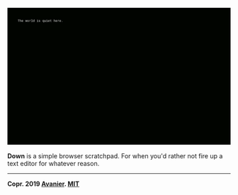 [![Screenshot](screenshot.png)](https://joshavanier.github.io)

**Down** is a simple browser scratchpad. For when you'd rather not fire up a text editor for whatever reason.

---

**Copr. 2019 [Avanier](https://joshavanier.github.io). [MIT](LICENSE)**
